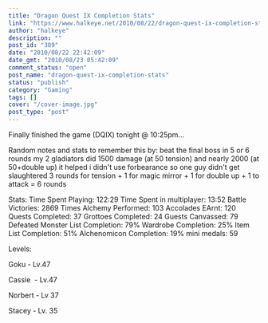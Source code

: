 ```yaml
---
title: "Dragon Quest IX Completion Stats"
link: "https://www.halkeye.net/2010/08/22/dragon-quest-ix-completion-stats/"
author: "halkeye"
description: ""
post_id: "389"
date: "2010/08/22 22:42:09"
date_gmt: "2010/08/23 05:42:09"
comment_status: "open"
post_name: "dragon-quest-ix-completion-stats"
status: "publish"
category: "Gaming"
tags: []
cover: "/cover-image.jpg"
post_type: "post"
---
```


Finally finished the game (DQIX) tonight @ 10:25pm...

Random notes and stats to remember this by:
beat the final boss in 5 or 6 rounds
my 2 gladiators did 1500 damage (at 50 tension) and nearly 2000 (at 50+double up)
it helped i didn't use forbearance
so one guy didn't get slaughtered
3 rounds for tension + 1 for magic mirror + 1 for double up + 1 to attack = 6 rounds

Stats:
Time Spent Playing: 122:29
Time Spent in multiplayer: 13:52
Battle Victories: 2869
Times Alchemy Performed: 103
Accolades EArnt: 120
Quests Completed: 37
Grottoes Completed: 24
Guests Canvassed: 79
Defeated Monster List Completion: 79%
Wardrobe Completion: 25%
Item List Completion: 51%
Alchenomicon Completion: 19%
mini medals: 59

Levels:

Goku - Lv.47

Cassie  - Lv.47

Norbert - Lv 37

Stacey - Lv. 35
